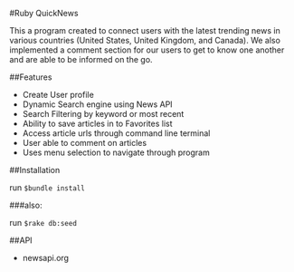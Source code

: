#Ruby QuickNews

This a program created to connect users with the latest trending news in various countries (United States, United Kingdom, and Canada). We also implemented a comment section for our users to get to know one another and are able to be informed on the go. 

##Features
 - Create User profile
 - Dynamic Search engine using News API
 - Search Filtering by keyword or most recent
 - Ability to save articles in to Favorites list
 - Access article urls through command line terminal
 - User able to comment on articles 
 - Uses menu selection to navigate through program

##Installation

run `$bundle install` 

###also:

run `$rake db:seed`

##API
- newsapi.org 



